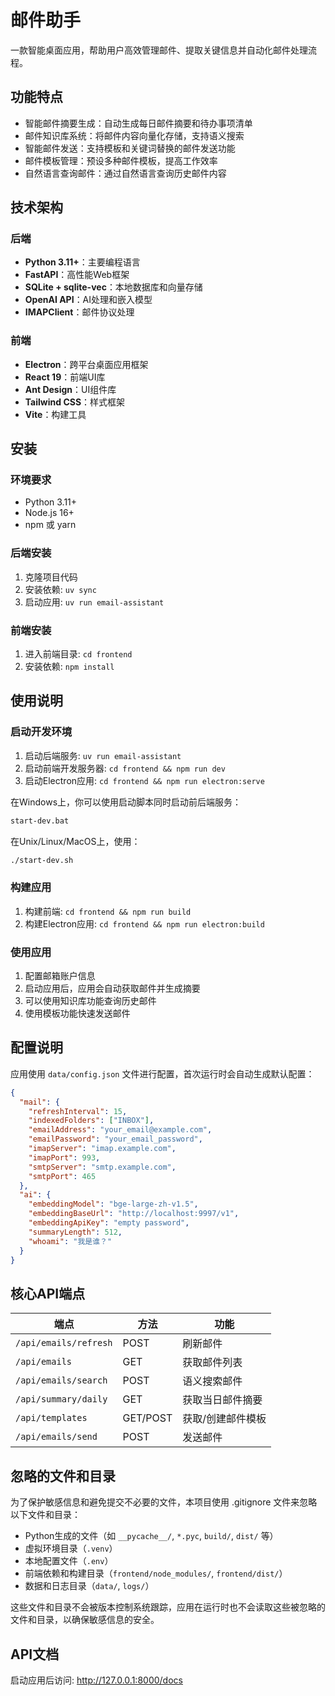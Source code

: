 # 邮件助手

一款智能桌面应用，帮助用户高效管理邮件、提取关键信息并自动化邮件处理流程。

## 功能特点

- 智能邮件摘要生成：自动生成每日邮件摘要和待办事项清单
- 邮件知识库系统：将邮件内容向量化存储，支持语义搜索
- 智能邮件发送：支持模板和关键词替换的邮件发送功能
- 邮件模板管理：预设多种邮件模板，提高工作效率
- 自然语言查询邮件：通过自然语言查询历史邮件内容

## 技术架构

### 后端
- **Python 3.11+**：主要编程语言
- **FastAPI**：高性能Web框架
- **SQLite + sqlite-vec**：本地数据库和向量存储
- **OpenAI API**：AI处理和嵌入模型
- **IMAPClient**：邮件协议处理

### 前端
- **Electron**：跨平台桌面应用框架
- **React 19**：前端UI库
- **Ant Design**：UI组件库
- **Tailwind CSS**：样式框架
- **Vite**：构建工具

## 安装

### 环境要求
- Python 3.11+
- Node.js 16+
- npm 或 yarn

### 后端安装
1. 克隆项目代码
2. 安装依赖: `uv sync`
3. 启动应用: `uv run email-assistant`

### 前端安装
1. 进入前端目录: `cd frontend`
2. 安装依赖: `npm install`

## 使用说明

### 启动开发环境
1. 启动后端服务: `uv run email-assistant`
2. 启动前端开发服务器: `cd frontend && npm run dev`
3. 启动Electron应用: `cd frontend && npm run electron:serve`

在Windows上，你可以使用启动脚本同时启动前后端服务：
```bash
start-dev.bat
```

在Unix/Linux/MacOS上，使用：
```bash
./start-dev.sh
```

### 构建应用
1. 构建前端: `cd frontend && npm run build`
2. 构建Electron应用: `cd frontend && npm run electron:build`

### 使用应用
1. 配置邮箱账户信息
2. 启动应用后，应用会自动获取邮件并生成摘要
3. 可以使用知识库功能查询历史邮件
4. 使用模板功能快速发送邮件

## 配置说明

应用使用 `data/config.json` 文件进行配置，首次运行时会自动生成默认配置：
```json
{
  "mail": {
    "refreshInterval": 15,
    "indexedFolders": ["INBOX"],
    "emailAddress": "your_email@example.com",
    "emailPassword": "your_email_password",
    "imapServer": "imap.example.com",
    "imapPort": 993,
    "smtpServer": "smtp.example.com",
    "smtpPort": 465
  },
  "ai": {
    "embeddingModel": "bge-large-zh-v1.5",
    "embeddingBaseUrl": "http://localhost:9997/v1",
    "embeddingApiKey": "empty password",
    "summaryLength": 512,
    "whoami": "我是谁？"
  }
}
```

## 核心API端点

| 端点 | 方法 | 功能 |
|------|------|------|
| `/api/emails/refresh` | POST | 刷新邮件 |
| `/api/emails` | GET | 获取邮件列表 |
| `/api/emails/search` | POST | 语义搜索邮件 |
| `/api/summary/daily` | GET | 获取当日邮件摘要 |
| `/api/templates` | GET/POST | 获取/创建邮件模板 |
| `/api/emails/send` | POST | 发送邮件 |

## 忽略的文件和目录

为了保护敏感信息和避免提交不必要的文件，本项目使用 .gitignore 文件来忽略以下文件和目录：

- Python生成的文件（如 `__pycache__/`, `*.pyc`, `build/`, `dist/` 等）
- 虚拟环境目录（`.venv`）
- 本地配置文件（`.env`）
- 前端依赖和构建目录（`frontend/node_modules/`, `frontend/dist/`）
- 数据和日志目录（`data/`, `logs/`）

这些文件和目录不会被版本控制系统跟踪，应用在运行时也不会读取这些被忽略的文件和目录，以确保敏感信息的安全。

## API文档

启动应用后访问: http://127.0.0.1:8000/docs